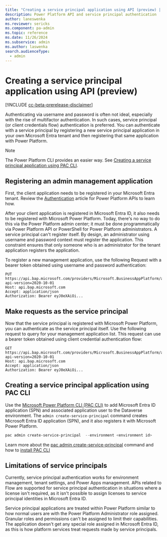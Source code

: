 ```yaml
---
title: "Creating a service principal application using API (preview) | Microsoft Docs"
description: Power Platform API and service principal authentication
author: laneswenka
ms.reviewer: sericks
ms.component: pa-admin
ms.topic: reference
ms.date: 11/26/2024
ms.subservice: admin
ms.author: laswenka
search.audienceType: 
  - admin
---
```


# Creating a service principal application using API (preview) 

[!INCLUDE [cc-beta-prerelease-disclaimer](../includes/cc-beta-prerelease-disclaimer.md)]

Authenticating via username and password is often not ideal, especially with the rise of multifactor authentication. In such cases, service principal (or client credentials flow) authentication is preferred. You can authenticate with a service principal by registering a new service principal application in your own Microsoft Entra tenant and then registering that same application with Power Platform.

> [!NOTE]
> The Power Platform CLI provides an easier way. See [Creating a service principal application using PAC CLI](#creating-a-service-principal-application-using-pac-cli).

## Registering an admin management application

First, the client application needs to be registered in your Microsoft Entra tenant. Review the [Authentication](programmability-authentication.md) article for Power Platform APIs to learn how.

After your client application is registered in Microsoft Entra ID, it also needs to be registered with Microsoft Power Platform. Today, there's no way to do this via the Power Platform admin center; it must be done programmatically via Power Platform API or PowerShell for Power Platform administrators. A service principal can't register itself. By design, an administrator using username and password context must register the application. This constraint ensures that only someone who is an administrator for the tenant application registers the application.

To register a new management application, use the following Request with a bearer token obtained using username and password authentication:

```HTTP
PUT https://api.bap.microsoft.com/providers/Microsoft.BusinessAppPlatform/adminApplications/{CLIENT_ID_FROM_AZURE_APP}?api-version=2020-10-01
Host: api.bap.microsoft.com
Accept: application/json
Authorization: Bearer eyJ0eXAiOi...
```

## Make requests as the service principal

Now that the service principal is registered with Microsoft Power Platform, you can authenticate as the service principal itself. Use the following request to query for your management application list. This request can use a bearer token obtained using client credential authentication flow:

```HTTP
GET https://api.bap.microsoft.com/providers/Microsoft.BusinessAppPlatform/adminApplications?api-version=2020-10-01
Host: api.bap.microsoft.com
Accept: application/json
Authorization: Bearer eyJ0eXAiOi...
```

## Creating a service principal application using PAC CLI

Use the [Microsoft Power Platform CLI (PAC CLI)](../developer/cli/introduction.md) to add Microsoft Entra ID application (SPN) and associated application user to the Dataverse environment. The `admin create-service-principal` command creates Microsoft Entra ID application (SPN), and it also registers it with Microsoft Power Platform.

```PowerShell
pac admin create-service-principal  --environment <environment id>
```

Learn more about the [pac admin create-service-principal](../developer/cli/reference/admin.md#pac-admin-create-service-principal) command and how to [install PAC CLI](../developer/cli/introduction.md#install-microsoft-power-platform-cli)

## Limitations of service principals

Currently, service principal authentication works for environment management, tenant settings, and Power Apps management. APIs related to Flow are supported for service principal authentication in situations where a license isn't required, as it isn't possible to assign licenses to service principal identities in Microsoft Entra ID.

Service principal applications are treated within Power Platform similar to how normal users are with the Power Platform Administrator role assigned. Granular roles and permissions can't be assigned to limit their capabilities. The application doesn't get any special role assigned in Microsoft Entra ID, as this is how platform services treat requests made by service principals.
